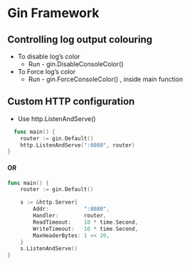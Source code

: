 # Gin Framework

## Controlling log output colouring 
* To disable log’s color 
  * Run - gin.DisableConsoleColor()
* To Force log’s color 
  * Run - gin.ForceConsoleColor() , inside main function
 
## Custom HTTP configuration
* Use http.ListenAndServe()
```go
  func main() {
	router := gin.Default()
	http.ListenAndServe(":8080", router)
}    
```

#### OR

```go
func main() {
	router := gin.Default()

	s := &http.Server{
		Addr:           ":8080",
		Handler:        router,
		ReadTimeout:    10 * time.Second,
		WriteTimeout:   10 * time.Second,
		MaxHeaderBytes: 1 << 20,
	}
	s.ListenAndServe()
}
```


